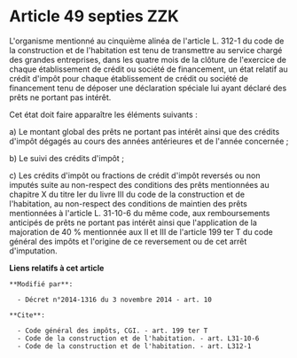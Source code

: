 # Article 49 septies ZZK

L'organisme mentionné au cinquième alinéa de l'article L. 312-1 du code de la construction et de l'habitation est tenu de
transmettre au service chargé des grandes entreprises, dans les quatre mois de la clôture de l'exercice de chaque
établissement de crédit ou société de financement, un état relatif au crédit d'impôt pour chaque établissement de crédit ou
société de financement tenu de déposer une déclaration spéciale lui ayant déclaré des prêts ne portant pas intérêt. 

Cet état doit faire apparaître les éléments suivants : 

a) Le montant global des prêts ne portant pas intérêt ainsi que des crédits d'impôt dégagés au cours des années antérieures
et de l'année concernée ; 

b) Le suivi des crédits d'impôt ; 

c) Les crédits d'impôt ou fractions de crédit d'impôt reversés ou non imputés suite au non-respect des conditions des prêts
mentionnées au chapitre X du titre Ier du livre III du code de la construction et de l'habitation, au non-respect des
conditions de maintien des prêts mentionnées à l'article L. 31-10-6 du même code, aux remboursements anticipés de prêts ne
portant pas intérêt ainsi que l'application de la majoration de 40 % mentionnée aux II et III de l'article 199 ter T du code
général des impôts et l'origine de ce reversement ou de cet arrêt d'imputation.

**Liens relatifs à cet article**

	**Modifié par**:

	  - Décret n°2014-1316 du 3 novembre 2014 - art. 10

	**Cite**:

	  - Code général des impôts, CGI. - art. 199 ter T
	  - Code de la construction et de l'habitation. - art. L31-10-6
	  - Code de la construction et de l'habitation. - art. L312-1
